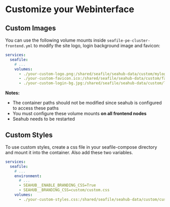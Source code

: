 # Customize your Webinterface

## Custom Images

You can use the following volume mounts inside `seafile-pe-cluster-frontend.yml` to modify the site logo, login background image and favicon:

```yml
services:
  seafile:
    # ...
    volumes:
      - ./your-custom-logo.png:/shared/seafile/seahub-data/custom/mylogo.png:ro
      - ./your-custom-favicon.ico:/shared/seafile/seahub-data/custom/favicon.ico:ro
      - ./your-custom-login-bg.jpg:/shared/seafile/seahub-data/custom/login-bg.jpg:ro
```

**Notes:**

- The container paths should not be modified since seahub is configured to access these paths
- You must configure these volume mounts **on all frontend nodes**
- Seahub needs to be restarted

## Custom Styles

To use custom styles, create a css file in your seafile-compose directory and mount it into the container. Also add these two variables.

```yml
services:
  seafile:
    # ...
    environment:
      # ...
      - SEAHUB__ENABLE_BRANDING_CSS=True
      - SEAHUB__BRANDING_CSS=custom/custom.css
    volumes:
      - ./your-custom-styles.css:/shared/seafile/seahub-data/custom/custom.css:ro
```
